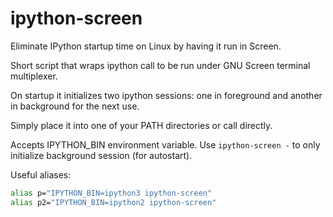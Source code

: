 # ipython-screen
Eliminate IPython startup time on Linux by having it run in Screen.


Short script that wraps ipython call to be run under GNU Screen terminal multiplexer.

On startup it initializes two ipython sessions: one in foreground and another in background for the next use.

Simply place it into one of your PATH directories or call directly.

Accepts IPYTHON_BIN environment variable. Use `ipython-screen -` to only initialize background session (for autostart).


Useful aliases:
```bash
alias p="IPYTHON_BIN=ipython3 ipython-screen"
alias p2="IPYTHON_BIN=ipython2 ipython-screen"
```

